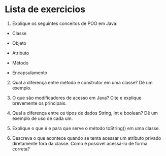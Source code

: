 # Lista de exercicios

1) Explique os seguintes conceitos de POO em Java:

- Classe

- Objeto

- Atributo

- Método

- Encapsulamento

2) Qual a diferença entre método e construtor em uma classe? Dê um exemplo.

3) O que são modificadores de acesso em Java? Cite e explique brevemente os principais.

4) Qual a diferença entre os tipos de dados String, int e boolean? Dê um exemplo de uso de cada um.

5) Explique o que é e para que serve o método toString() em uma classe.

6) Descreva o que acontece quando se tenta acessar um atributo privado diretamente fora da classe. Como é possível acessá-lo de forma correta?
